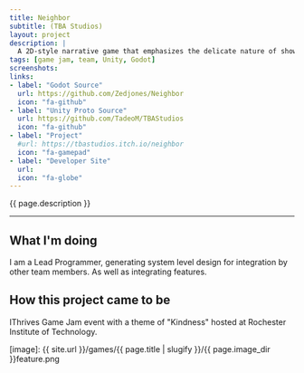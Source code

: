 ```yaml
---
title: Neighbor
subtitle: (TBA Studios)
layout: project
description: |
  A 2D-style narrative game that emphasizes the delicate nature of showing kindness to the people around you. The game’s story revolves around a main character who just wants to go home and rest after a long work day. As he climbs up to his top floor apartment he encounters other residents in the building. With each encounter theres a choice to get to know them and help them when they seek assistance. However, trying to help too many people could have adverse effects.
tags: [game jam, team, Unity, Godot]
screenshots:
links:
- label: "Godot Source"
  url: https://github.com/Zedjones/Neighbor 
  icon: "fa-github"
- label: "Unity Proto Source"
  url: https://github.com/TadeoM/TBAStudios
  icon: "fa-github"
- label: "Project"
  #url: https://tbastudios.itch.io/neighbor
  icon: "fa-gamepad"
- label: "Developer Site"
  url: 
  icon: "fa-globe"
---
```


<!-- Description -->
{{ page.description }}

---

## What I'm doing 

I am a Lead Programmer, generating system level design for integration by other team members. As well as integrating features.

<!-- ![Image] [image]{:class="image fit"} -->

## How this project came to be

IThrives Game Jam event with a theme of "Kindness" hosted at Rochester Institute of Technology.


[image]: {{ site.url }}/games/{{ page.title | slugify }}/{{ page.image_dir }}feature.png